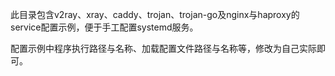 此目录包含v2ray、xray、caddy、trojan、trojan-go及nginx与haproxy的service配置示例，便于手工配置systemd服务。

配置示例中程序执行路径与名称、加载配置文件路径与名称等，修改为自己实际即可。
